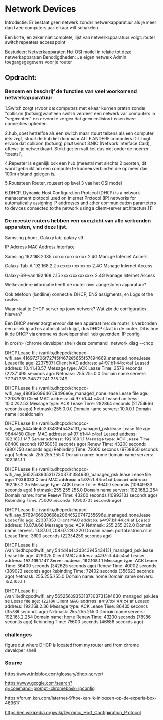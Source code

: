 # Network Devices
Introductie:
Er bestaat geen netwerk zonder netwerkapparatuur als je meer dan twee computers aan elkaar wilt schakelen. 

Een korte, en zeker niet complete, lijst van netwerkapparatuur volgt:
router
switch
repeaters
access point 


Bestudeer:
Netwerkapparaten
Het OSI model in relatie tot deze netwerkapparaten
Benodigdheden:
Je eigen netwerk
Admin toegangsgegevens voor je router
## Opdracht:
### Benoem en beschrijf de functies van veel voorkomend netwerkapparatuur

1.Switch zorgt ervoor dat computers met elkaar kunnen praten zonder "collision (botsing)want een switch verdeelt een netwerk van computers in "segmenten" om ervoor te zorgen dat geen collision tussen twee connecties optreden.

2.hub, doet hetzelfde als een switch maar stuurt telkens als een computer iets zegt, stuurt de hub het door naar ALLE ANDERE computers.Dit zorgt ervoor dat collision (botsing) plaatsvindt
3.NIC (Network Interface Card), oftewel je netwerkkaart. Strikt gezien valt het dus niet onder de noemer 'toestel',

4.Repeater is eigenlijk ook een hub (meestal met slechts 2 poorten, dit wordt gebruikt  om een computer te kunnen verbinden die op meer dan 100m afstand gelegen is.

5.Router:een Router, routeert op level 3 van het OSI model

6.DHCP, Dynamic Host Configuration Protocol (DHCP) is a network management protocol used on Internet Protocol (IP) networks for automatically assigning IP addresses and other communication parameters to devices connected to the network using a client–server architecture.[1]





### De meeste routers hebben een overzicht van alle verbonden apparaten, vind deze lijst. 

Samsung phone, Galaxy tab, galaxy s9

IP Address
MAC Address
Interface


Samsung
192.168.2.185
xx:xx:xx:xx:xx:xx
2.4G
Manage Internet Access


Galaxy-Tab-A
192.168.2.2
xx:xx:xx:xx:xx:xx
2.4G
Manage Internet Access


Galaxy-S9-van
192.168.2.15
xxxxxxxxxxxxxx
2.4G
Manage Internet Access




Welke andere informatie heeft de router over aangesloten apparatuur?

 


Ook telefoon  (landline) connectie, DHCP, DNS assigments, en Logs of the router.


Waar staat je DHCP server op jouw netwerk? Wat zijn de configuraties hiervan?

Een DHCP server zorgt ervoor dat een apparaat met de router is verbonden een uniek ip adres automatisch krijgt, dus DHCP staat in de router.
Dit is hoe ik de DHCP via chrome os developer shell heb gevonden: IP config 

in crosh> (chrome developer shell)  deze command , network_diag --dhcp


DHCP Lease file /var/lib/dhcpcd/dhcpcd-wifi_any_416972706f72745f467265655f57694669_managed_none.lease
  Lease file age: 22375071
  Client MAC address: a4:97:b1:44:c4:af
  Leased address: 10.41.43.57
  Message type: ACK
  Lease Time: 3576 seconds (22371495 seconds ago)
  Netmask: 255.255.0.0
  Domain name servers: 77.241.235.248,77.241.235.249
  
  
DHCP Lease file /var/lib/dhcpcd/dhcpcd-wifi_any_486f6c69646179496e6e_managed_none.lease
  Lease file age: 22037530
  Client MAC address: a4:97:b1:44:c4:af
  Leased address: 10.0.202.53
  Message type: ACK
  Lease Time: 282864 seconds (21754666 seconds ago)
  Netmask: 255.0.0.0
  Domain name servers: 10.0.0.1
  Domain name: localdomain
  
  
DHCP Lease file /var/lib/dhcpcd/dhcpcd-wifi_any_544d4e4c2d343945434131_managed_psk.lease
  Lease file age: 9844450
  Client MAC address: a4:97:b1:44:c4:af
  Leased address: 192.168.1.147
  Server address: 192.168.1.1
  Message type: ACK
  Lease Time: 86400 seconds (9758050 seconds ago)
  Renew Time: 43200 seconds (9801250 seconds ago)
  Rebinding Time: 75600 seconds (9768850 seconds ago)
  Netmask: 255.255.255.0
  Domain name: home
  Domain name servers: 192.168.1.1
  
  
DHCP Lease file /var/lib/dhcpcd/dhcpcd-wifi_any_56525639353137303731384630_managed_psk.lease
  Lease file age: 11036333
  Client MAC address: a4:97:b1:44:c4:af
  Leased address: 192.168.2.35
  Message type: ACK
  Lease Time: 86400 seconds (10949933 seconds ago)
  Netmask: 255.255.255.0
  Domain name servers: 192.168.2.254
  Domain name: home
  Renew Time: 43200 seconds (10993133 seconds ago)
  Rebinding Time: 75600 seconds (10960733 seconds ago)
  
  
  
DHCP Lease file /var/lib/dhcpcd/dhcpcd-wifi_any_5769466920696e20646520747265696e_managed_none.lease
  Lease file age: 22387859
  Client MAC address: a4:97:b1:44:c4:af
  Leased address: 10.87.0.66
  Message type: ACK
  Netmask: 255.255.252.0
  Domain name servers: 10.87.0.1,208.67.220.220
  Domain name: portal.nstrein.ns.nl
  Lease Time: 3600 seconds (22384259 seconds ago)
  
  
  
DHCP Lease file /var/lib/dhcpcd/wifi_any_544d4e4c2d343945434131_managed_psk.lease
  Lease file age: 429025
  Client MAC address: a4:97:b1:44:c4:af
  Leased address: 192.168.1.147
  Server address: 192.168.1.1
  Message type: ACK
  Lease Time: 86400 seconds (342625 seconds ago)
  Renew Time: 40002 seconds (389023 seconds ago)
  Rebinding Time: 72402 seconds (356623 seconds ago)
  Netmask: 255.255.255.0
  Domain name: home
  Domain name servers: 192.168.1.1
  
  
DHCP Lease file /var/lib/dhcpcd/wifi_any_56525639353137303731384630_managed_psk.lease
  Lease file age: 122186
  Client MAC address: a4:97:b1:44:c4:af
  Leased address: 192.168.2.36
  Message type: ACK
  Lease Time: 86400 seconds (35786 seconds ago)
  Netmask: 255.255.255.0
  Domain name servers: 192.168.2.254
  Domain name: home
  Renew Time: 43200 seconds (78986 seconds ago)
  Rebinding Time: 75600 seconds (46586 seconds ago)
  
  
  ### challenges
figure out where DHCP is located from my router and from chrome developer shell.


### Source
https://www.infoblox.com/glossary/dhcp-server/


https://www.google.com/search?q=command+prompt+chromebook+ipconfig

https://forum.kpn.com/internet-9/hoe-kan-ik-inloggen-op-de-experia-box-469617

https://en.wikipedia.org/wiki/Dynamic_Host_Configuration_Protocol
